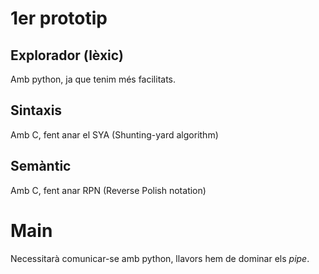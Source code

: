 1er prototip
============

Explorador (lèxic)
----------

Amb python, ja que tenim més facilitats.

Sintaxis
--------

Amb C, fent anar el SYA (Shunting-yard algorithm)

Semàntic
--------

Amb C, fent anar RPN (Reverse Polish notation)

Main
====

Necessitarà comunicar-se amb python, llavors hem de dominar els *pipe*.
